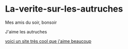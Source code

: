# La-verite-sur-les-autruches

Mes amis du soir, bonsoir

J'aime les autruches

<!doctype html>
<html lang="fr">


<a href="file:///C:/Users/El%C3%A8ve/Desktop/Mon%20site/page%201/mon%20site.html">
  voici un site très cool que j'aime beaucoup
  <a>
</html> 
